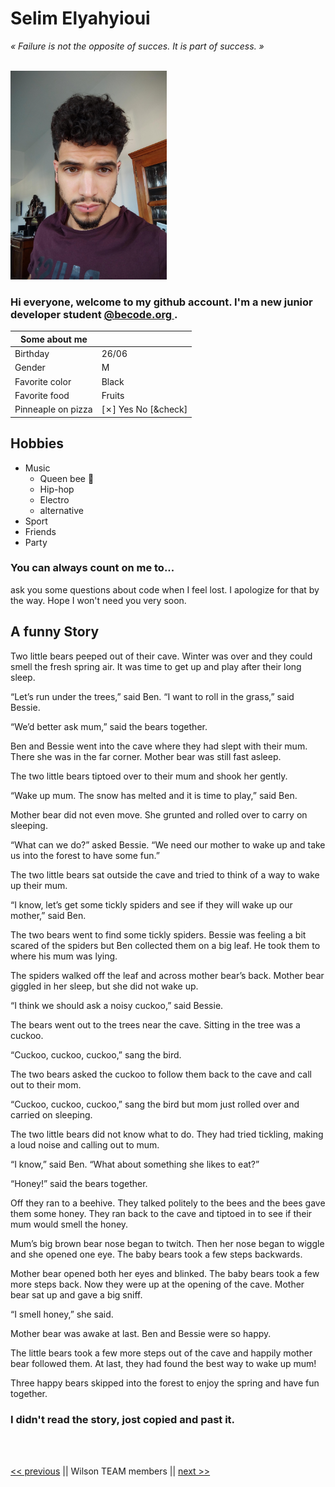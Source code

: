 # Selim Elyahyioui
<i> 	
&#171; Failure is not the opposite of succes. It is part of success. 	
&#187;</i>
<br></br>

<img src="./selim.jpg" alt="selim" width="250" ></img>

### Hi everyone, welcome to my github account. I'm a new junior developer student [@becode.org ](https://becode.org/).


|   Some about me   ||
|---|---|
|Birthday|26/06 |
|  Gender | M  |
| Favorite color  | Black  |
| Favorite food  |  Fruits |
|  Pinneaple on pizza | [&cross;] Yes No [&check]  |
## Hobbies
- Music
    * Queen bee :bee:
    * Hip-hop
    * Electro
    * alternative
- Sport
- Friends
- Party

### You can always count on me to...
ask you some questions about code when I feel lost. I apologize for that by the way. Hope I won't need you very soon.  

## A funny Story
Two little bears peeped out of their cave. Winter was over and they could smell the fresh spring air. It was time to get up and play after their long sleep.

“Let’s run under the trees,” said Ben.
“I want to roll in the grass,” said Bessie.

“We’d better ask mum,” said the bears together.

Ben and Bessie went into the cave where they had slept with their mum. There she was in the far corner. Mother bear was still fast asleep.

The two little bears tiptoed over to their mum and shook her gently.

“Wake up mum. The snow has melted and it is time to play,” said Ben.

Mother bear did not even move. She grunted and rolled over to carry on sleeping.

“What can we do?” asked Bessie. “We need our mother to wake up and take us into the forest to have some fun.”

The two little bears sat outside the cave and tried to think of a way to wake up their mum.

“I know, let’s get some tickly spiders and see if they will wake up our mother,” said Ben.

The two bears went to find some tickly spiders. Bessie was feeling a bit scared of the spiders but Ben collected them on a big leaf. He took them to where his mum was lying.

The spiders walked off the leaf and across mother bear’s back. Mother bear giggled in her sleep, but she did not wake up.

“I think we should ask a noisy cuckoo,” said Bessie.

The bears went out to the trees near the cave. Sitting in the tree was a cuckoo.

“Cuckoo, cuckoo, cuckoo,” sang the bird.

The two bears asked the cuckoo to follow them back to the cave and call out to their mom.

“Cuckoo, cuckoo, cuckoo,” sang the bird but mom just rolled over and carried on sleeping.

The two little bears did not know what to do. They had tried tickling, making a loud noise and calling out to mum.

“I know,” said Ben. “What about something she likes to eat?”

“Honey!” said the bears together.

Off they ran to a beehive. They talked politely to the bees and the bees gave them some honey. They ran back to the cave and tiptoed in to see if their mum would smell the honey.

Mum’s big brown bear nose began to twitch. Then her nose began to wiggle and she opened one eye. The baby bears took a few steps backwards.

Mother bear opened both her eyes and blinked. The baby bears took a few more steps back. Now they were up at the opening of the cave. Mother bear sat up and gave a big sniff.

“I smell honey,” she said.

Mother bear was awake at last. Ben and Bessie were so happy.

The little bears took a few more steps out of the cave and happily mother bear followed them. At last, they had found the best way to wake up mum!

Three happy bears skipped into the forest to enjoy the spring and have fun together.

### I didn't read the story, jost copied and past it.
<br>
</br>

[<< previous](https://github.com/Roulian1/challenge-markdown/blob/main/README.md)
 || Wilson TEAM members || [next >>](https://github.com/FriquetLuca/challenge-markdown/blob/master/README.md)
 
